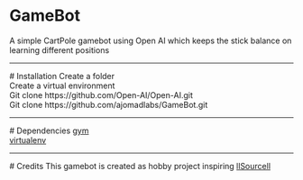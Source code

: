 # GameBot
A simple CartPole gamebot using Open AI which keeps the stick balance on learning different positions
<hr>
# Installation
  Create a folder<br>
  Create a virtual environment<br>
  Git clone https://github.com/Open-AI/Open-AI.git<br>
  Git clone https://github.com/ajomadlabs/GameBot.git
<hr>
# Dependencies
  <a href="https://github.com/Open-AI/">gym</a><br>
  <a href="https://google.com/">virtualenv</a>
<hr>
# Credits
This gamebot is created as hobby project inspiring <a href="https://github.com/Open-AI/">llSourcell</a>
